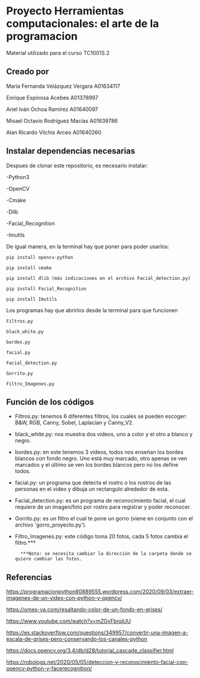 # Proyecto Herramientas computacionales: el arte de la programacion

Material utilizado para el curso TC1001S.2

## Creado por

María Fernanda Velázquez Vergara A01634117

Enrique Espinosa Acebes A01378997

Ariel Iván Ochoa Ramírez A01640097

Misael Octavio Rodríguez Macías A01639786

Alan Ricardo Vilchis Arceo A01640260

## Instalar dependencias necesarias

Despues de clonar este repositorio, es necesario instalar:

-Python3

-OpenCV

-Cmake

-Dlib

-Facial_Recognition

-Imutils

De igual manera, en la terminal hay que poner para poder usarlos:

```pip install opencv-python```

```pip install cmake```

```pip install dlib (más indicaciones en el archivo Facial_detection.py)```

```pip install Facial_Recognition```

```pip install Imutils```

Los programas hay que abrirlos desde la terminal para que funcionen

```Filtros.py```

```black_white.py```

```bordes.py```

```facial.py```

```Facial_detection.py```

```Gorrito.py```

```Filtro_Imagenes.py```

## Función de los códigos
* Filtros.py: tenemos 6 diferentes filtros, los cuales se pueden escoger: B&W, RGB, Canny, Sobel, Laplacian y Canny_V2.

* black_white.py: nos muestra dos videos, uno a color y el otro a blanco y negro.

* bordes.py: en este tenemos 3 videos, todos nos enseñan los bordes blancos con fondo negro. Uno está muy marcado, otro apenas se ven marcados y el último se ven los bordes blancos pero no los define todos.

* facial.py: un programa que detecta el rostro o los rostros de las personas en el video y dibuja un rectangulo alrededor de esta.

* Facial_detection.py: es un programa de reconocimiento facial, el cual requiere de un imagen/foto por rostro para registrar y poder reconocer.

* Gorrito.py: es un filtro el cual te pone un gorro (viene en conjunto con el archivo 'gorro_proyecto.py').

* Filtro_Imagenes.py: este código toma 20 fotos, cada 5 fotos cambia el filtro.*** 

        ***Nota: se necesita cambiar la dirección de la carpeta donde se quiere cambiar las fotos.

## Referencias
https://programacionpython80889555.wordpress.com/2020/09/03/extraer-imagenes-de-un-video-con-python-y-opencv/

https://omes-va.com/resaltando-color-de-un-fondo-en-grises/

https://www.youtube.com/watch?v=mZGvFbrqjUU

https://es.stackoverflow.com/questions/349957/convertir-una-imagen-a-escala-de-grises-pero-conservando-los-canales-python

https://docs.opencv.org/3.4/db/d28/tutorial_cascade_classifier.html

https://robologs.net/2020/05/05/deteccion-y-reconocimiento-facial-con-opencv-python-y-facerecognition/
